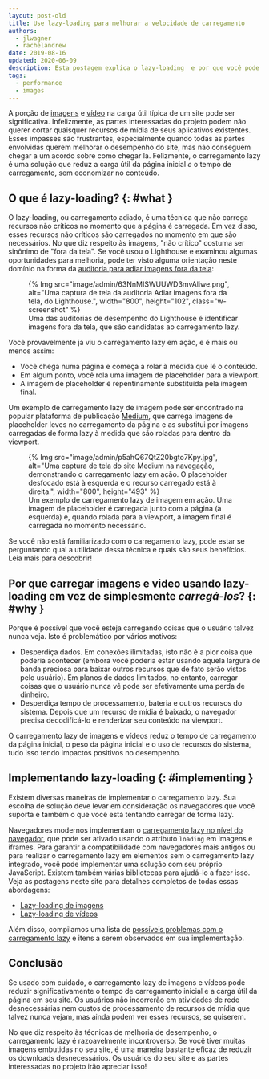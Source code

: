```yaml
---
layout: post-old
title: Use lazy-loading para melhorar a velocidade de carregamento
authors:
  - jlwagner
  - rachelandrew
date: 2019-08-16
updated: 2020-06-09
description: Esta postagem explica o lazy-loading  e por que você pode querer carregar  elementos no seu site usando lazy-loading.
tags:
  - performance
  - images
---
```


A porção de [imagens](http://beta.httparchive.org/reports/state-of-images?start=earliest&end=latest) e [vídeo](http://beta.httparchive.org/reports/page-weight#bytesVideo) na carga útil típica de um site pode ser significativa. Infelizmente, as partes interessadas do projeto podem não querer cortar quaisquer recursos de mídia de seus aplicativos existentes. Esses impasses são frustrantes, especialmente quando todas as partes envolvidas querem melhorar o desempenho do site, mas não conseguem chegar a um acordo sobre como chegar lá. Felizmente, o carregamento lazy é uma solução que reduz a carga útil da página inicial *e* o tempo de carregamento, sem economizar no conteúdo.

## O que é lazy-loading? {: #what }

O lazy-loading, ou carregamento adiado, é uma técnica que não carrega recursos não críticos no momento que a página é carregada. Em vez disso, esses recursos não críticos são carregados no momento em que são necessários. No que diz respeito às imagens, "não crítico" costuma ser sinônimo de "fora da tela". Se você usou o Lighthouse e examinou algumas oportunidades para melhoria, pode ter visto alguma orientação neste domínio na forma da [auditoria para adiar imagens fora da tela](/offscreen-images/):

<figure class="w-figure">   {% Img src="image/admin/63NnMISWUUWD3mvAliwe.png", alt="Uma captura de tela da auditoria Adiar imagens fora da tela, do Lighthouse.", width="800", height="102", class="w-screenshot" %}   <figcaption class="w-figcaption">Uma das auditorias de desempenho do Lighthouse é identificar imagens fora da tela, que são candidatas ao carregamento lazy.</figcaption></figure>

Você provavelmente já viu o carregamento lazy em ação, e é mais ou menos assim:

- Você chega numa página e começa a rolar à medida que lê o conteúdo.
- Em algum ponto, você rola uma imagem de placeholder para a viewport.
- A imagem de placeholder é repentinamente substituída pela imagem final.

Um exemplo de carregamento lazy de imagem pode ser encontrado na popular plataforma de publicação [Medium](https://medium.com/), que carrega imagens de placeholder leves no carregamento da página e as substitui por imagens carregadas de forma lazy à medida que são roladas para dentro da viewport.

<figure class="w-figure">   {% Img src="image/admin/p5ahQ67QtZ20bgto7Kpy.jpg", alt="Uma captura de tela do site Medium na navegação, demonstrando o carregamento lazy em ação. O placeholder desfocado está à esquerda e o recurso carregado está à direita.", width="800", height="493" %}   <figcaption class="w-figcaption">Um exemplo de carregamento lazy de imagem em ação. Uma imagem de placeholder é carregada junto com a página (à esquerda) e, quando rolada para a viewport, a imagem final é carregada no momento necessário.</figcaption></figure>

Se você não está familiarizado com o carregamento lazy, pode estar se perguntando qual a utilidade dessa técnica e quais são seus benefícios. Leia mais para descobrir!

## Por que carregar imagens e video usando lazy-loading em vez de simplesmente *carregá-los*? {: #why }

Porque é possível que você esteja carregando coisas que o usuário talvez nunca veja. Isto é problemático por vários motivos:

- Desperdiça dados. Em conexões ilimitadas, isto não é a pior coisa que poderia acontecer (embora você poderia estar usando aquela largura de banda preciosa para baixar outros recursos que de fato serão vistos pelo usuário). Em planos de dados limitados, no entanto, carregar coisas que o usuário nunca vê pode ser efetivamente uma perda de dinheiro.
- Desperdiça tempo de processamento, bateria e outros recursos do sistema. Depois que um recurso de mídia é baixado, o navegador precisa decodificá-lo e renderizar seu conteúdo na viewport.

O carregamento lazy de imagens e vídeos reduz o tempo de carregamento da página inicial, o peso da página inicial e o uso de recursos do sistema, tudo isso tendo impactos positivos no desempenho.

## Implementando lazy-loading {: #implementing }

Existem diversas maneiras de implementar o carregamento lazy. Sua escolha de solução deve levar em consideração os navegadores que você suporta e também o que você está tentando carregar de forma lazy.

Navegadores modernos implementam o [carregamento lazy no nível do navegador](/browser-level-image-lazy-loading/), que pode ser ativado usando o atributo `loading` em imagens e iframes. Para garantir a compatibilidade com navegadores mais antigos ou para realizar o carregamento lazy em elementos sem o carregamento lazy integrado, você pode implementar uma solução com seu próprio JavaScript. Existem também várias bibliotecas para ajudá-lo a fazer isso. Veja as postagens neste site para detalhes completos de todas essas abordagens:

- [Lazy-loading de imagens](/lazy-loading-images/)
- [Lazy-loading de vídeos](/lazy-loading-video/)

Além disso, compilamos uma lista de [possíveis problemas com o carregamento lazy](/lazy-loading-best-practices) e itens a serem observados em sua implementação.

## Conclusão

Se usado com cuidado, o carregamento lazy de imagens e vídeos pode reduzir significativamente o tempo de carregamento inicial e a carga útil da página em seu site. Os usuários não incorrerão em atividades de rede desnecessárias nem custos de processamento de recursos de mídia que talvez nunca vejam, mas ainda podem ver esses recursos, se quiserem.

No que diz respeito às técnicas de melhoria de desempenho, o carregamento lazy é razoavelmente incontroverso. Se você tiver muitas imagens embutidas no seu site, é uma maneira bastante eficaz de reduzir os downloads desnecessários. Os usuários do seu site e as partes interessadas no projeto irão apreciar isso!
